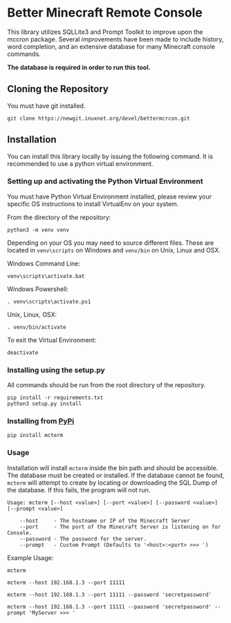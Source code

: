 # Better Minecraft Remote Console

This library utilizes SQLLite3 and Prompt Toolkit to improve upon the mccron package.
Several improvements have been made to include history, word completion, and an 
extensive database for many Minecraft console commands. 

**The database is required in order to run this tool.**

## Cloning the Repository

You must have git installed.

```
git clone https://newgit.inuxnet.org/devel/bettermcrcon.git
```

## Installation

You can install this library locally by issuing the following command. It is recommended 
to use a python virtual environment. 

### Setting up and activating the Python Virtual Environment

You must have Python Virtual Environment installed, please review your specific OS 
instructions to install VirtualEnv on your system.

From the directory of the repository:

```
python3 -m venv venv
```

Depending on your OS you may need to source different files. These are located in 
`venv\scripts` on Windows and `venv/bin` on Unix, Linux and OSX.

Windows Command Line:
```
venv\scripts\activate.bat
```

Windows Powershell:
```
. venv\scripts\activate.ps1
```

Unix, Linux, OSX:
```
. venv/bin/activate
```

To exit the Virtual Environment:

```
deactivate
```

### Installing using the setup.py

All commands should be run from the root directory of the repository.
```
pip install -r requirements.txt
python3 setup.py install
```

### Installing from [PyPi](https://pypi.org)

```
pip install mcterm
```

### Usage

Installation will install `mcterm` inside the bin path and should be accessible. 
The database must be created or installed. If the database cannot be found, 
`mcterm` will attempt to create by locating or downloading the SQL Dump of the 
database. If this fails, the program will not run.

```
Usage: mcterm [--host <value>] [--port <value>] [--password <value>] [--prompt <value>]

    --host     - The hostname or IP of the Minecraft Server
    --port     - The port of the Minecraft Server is listening on for Console.
    --password - The password for the server.
    --prompt   - Custom Prompt (Defaults to '<host>:<port> >>> ')
```
    
Example Usage:

```
mcterm
```

```
mcterm --host 192.168.1.3 --port 11111
```

```
mcterm --host 192.168.1.3 --port 11111 --password 'secretpassword'
```

```
mcterm --host 192.168.1.3 --port 11111 --password 'secretpassword' --prompt 'MyServer >>> '
```
